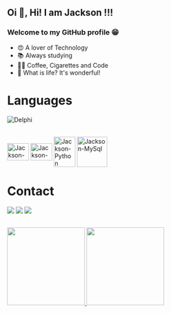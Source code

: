 ## Oi 👋, Hi! I am Jackson !!! 
### Welcome to my GitHub profile 😁

- 😍 A lover of Technology
- 📚 Always studying
- 👩‍💻 Coffee, Cigarettes and Code
- 🎉 What is life? It's wonderful!
  
##

# Languages
![Delphi](https://img.shields.io/badge/delphi-black?style=for-the-badge&logo=delphi)
<div style="display: inline_block"><br>
  <img align="center" alt="Jackson-C" height="40" width="50" src="https://cdn.jsdelivr.net/gh/devicons/devicon@latest/icons/c/c-original.svg" />
  <img align="center" alt="Jackson-C++" height="40" width="50" src="https://cdn.jsdelivr.net/gh/devicons/devicon@latest/icons/cplusplus/cplusplus-original.svg" />
  <img align="center" alt="Jackson-Python" height="70" width="50" src="https://cdn.jsdelivr.net/gh/devicons/devicon@latest/icons/python/python-original-wordmark.svg" />
  <img align="center" alt="Jackson-MySql" height="70" width="70" src="https://cdn.jsdelivr.net/gh/devicons/devicon@latest/icons/mysql/mysql-original-wordmark.svg" />
</div>

# Contact
<div> 
  <a href="https://www.instagram.com/jackson.c.menezes/" target="_blank"><img src="https://img.shields.io/badge/-Instagram-%23E4405F?style=for-the-badge&logo=instagram&logoColor=white" target="_blank"></a>
  <a href = "mailto:syssoftsolucoestecnologia@gmail.com"><img src="https://img.shields.io/badge/-Gmail-%23333?style=for-the-badge&logo=gmail&logoColor=white" target="_blank"></a>
  <a href="https://www.linkedin.com/in/jackson-c-menezes-1a5242200" target="_blank"><img src="https://img.shields.io/badge/-LinkedIn-%230077B5?style=for-the-badge&logo=linkedin&logoColor=white" target="_blank"></a>   
</div>

##

<div>
<a href="https://github.com/JackMenezes">
<img height="180em" src="https://github-readme-stats.vercel.app/api/top-langs/?username=JackMenezes&layout=compact&langs_count=7&theme=dracula"/>
<img height="180em" src="https://github-readme-stats.vercel.app/api?username=JackMenezes&show_icons=true&theme=dracula&include_all_commits=true&count_private=true"/>
</div>
